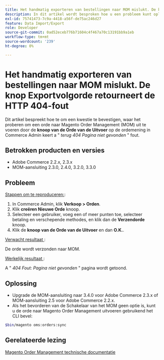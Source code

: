 ```yaml
---
title: Het handmatig exporteren van bestellingen naar MOM mislukt. De knop Exportvolgorde retourneert de HTTP 404-fout
description: In dit artikel wordt besproken hoe u een probleem kunt oplossen. Wanneer u een bestelling naar Magento Order Management probeert te exporteren door op de knop **Exportopdracht** in de ordeweergave in Commerce Admin te klikken, wordt de fout " *404 Pagina niet gevonden*" geretourneerd.
exl-id: 75741473-7c9a-4418-a56f-de75ac246d27
feature: Data Import/Export
role: Developer
source-git-commit: 0ad52eceb776b71604c4f467a70c13191bb9a1eb
workflow-type: tm+mt
source-wordcount: '239'
ht-degree: 0%

---
```


# Het handmatig exporteren van bestellingen naar MOM mislukt. De knop Exportvolgorde retourneert de HTTP 404-fout

Dit artikel bespreekt hoe te om een kwestie te bevestigen, waar het proberen om een orde naar Magento Order Management (MOM) uit te voeren door de **knoop van de Orde van de Uitvoer** op de ordemening in Commerce Admin keert a &quot; *terug 404 Pagina niet gevonden* &quot; fout.

## Betrokken producten en versies

* Adobe Commerce 2.2.x, 2.3.x
* MOM-aansluiting 2.3.0, 2.4.0, 3.2.0, 3.3.0

## Probleem

<u> Stappen om te reproduceren:</u>:

1. In Commerce Admin, klik **Verkoop > Orden**.
1. Klik **creëren Nieuwe Orde** knoop.
1. Selecteer een gebruiker, voeg een of meer punten toe, selecteer betaling en verschepende methodes, en klik dan de **Verzendorde** knoop.
1. Klik de **knoop van de Orde van de Uitvoer** en dan **O.K.**.

<u> Verwacht resultaat </u>:

De orde wordt verzonden naar MOM.

<u> Werkelijk resultaat </u>:

A &quot; *404 Fout: Pagina niet gevonden* &quot; pagina wordt getoond.

## Oplossing

* Upgrade de MOM-aansluiting naar 3.4.0 voor Adobe Commerce 2.3.x of MOM-aansluiting 2.5 voor Adobe Commerce 2.2.x.
* Als het bevorderen van de Schakelaar van het MOM geen optie is, kunt u de orde naar Magento Order Management uitvoeren gebruikend het CLI bevel:

```bash
$bin/magento oms:orders:sync
```

## Gerelateerde lezing

[ Magento Order Management technische documentatie ](https://omsdocs.magento.com/en/)
